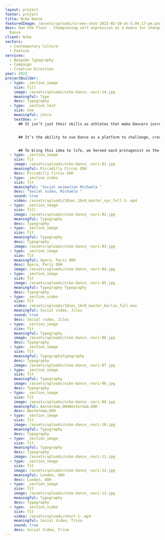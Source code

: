 ```yaml
---
layout: project
footer: project
title: Nike Dance
featuredImage: /assets/uploads/screen-shot-2022-02-10-at-5.04.17-pm.png
desc: Own the Floor - Championing self expression as a means for change for Nike
  Dance
client: Nike
sectors:
  - Contemporary Culture
  - Fashion
services:
  - Bespoke Typography
  - Campaign
  - Creative Direction
year: 2022
projectBuilder:
  - type: _section_image
    size: fill
    image: /assets/uploads/nike-dance_-nari-14.jpg
    meaningful: Type
    desc: Typography
  - type: _section_text
    size: one
    meaningful: intro
    textOne: >-
      ## It isn’t just their skills as athletes that make Dancers incredible.


      ## It’s the ability to use Dance as a platform to challenge, create and expand culture and the communities around them. The overarching concept for the campaign was to champion dance and self expression as a means to stand for what you believe in. The sentiment being a call to action to harness the power behind standing strong, taking up space and owning the floor.


      ## To bring this idea to life, we heroed each protagonist on the floor they ‘own’ - showing them in the dance context they represent.
  - type: _section_image
    size: fit
    image: /assets/uploads/nike-dance_-nari-01.jpg
    meaningful: Piccadilly Circus OOH
    desc: Piccadilly Circus OOH
  - type: _section_video
    size: fit
    meaningful: "Social animation Michaela "
    desc: "Social video, Michaela "
    sound: true
    video: /assets/uploads/10sec_16x9_master_nyc_full-1-.mp4
  - type: _section_image
    size: fill
    image: /assets/uploads/nike-dance_-nari-02.jpg
    meaningful: Typography
    desc: Typography
  - type: _section_image
    size: fit
    meaningful: Typography
    desc: Typography
    image: /assets/uploads/nike-dance_-nari-03.jpg
  - type: _section_image
    size: fit
    meaningful: Opera, Paris OOH
    desc: Opera, Paris OOH
    image: /assets/uploads/nike-dance_-nari-04.jpg
  - type: _section_image
    size: fit
    image: /assets/uploads/nike-dance_-nari-05.jpg
    meaningful: Typography Typography
    desc: Typography
  - type: _section_video
    size: fit
    video: /assets/uploads/10sec_16x9_master_berlin_full.mov
    meaningful: Social video, Jilou
    sound: true
    desc: Social video, Jilou
  - type: _section_image
    size: fit
    meaningful: Typography
    image: /assets/uploads/nike-dance_-nari-06.jpg
    desc: Typography
  - type: _section_image
    size: fit
    meaningful: TypographyTypography
    desc: Typography
    image: /assets/uploads/nike-dance_-nari-07.jpg
  - type: _section_image
    size: fit
    meaningful: Typography
    image: /assets/uploads/nike-dance_-nari-08.jpg
    desc: Typography
  - type: _section_image
    size: fit
    image: /assets/uploads/nike-dance_-nari-09.jpg
    meaningful: Amsterdam,OOHAmsterdam,OOH
    desc: Amsterdam,OOH
  - type: _section_image
    size: fit
    image: /assets/uploads/nike-dance_-nari-10.jpg
    meaningful: Typography
    desc: Typography
  - type: _section_image
    size: fit
    meaningful: Typography
    desc: Typography
    image: /assets/uploads/nike-dance_-nari-11.jpg
  - type: _section_image
    size: fit
    image: /assets/uploads/nike-dance_-nari-12.jpg
    meaningful: London, OOH
    desc: London, OOH
  - type: _section_image
    size: fit
    image: /assets/uploads/nike-dance_-nari-13.jpg
    meaningful: Typography
    desc: Typography
  - type: _section_video
    size: fit
    video: /assets/uploads/short-1-.mp4
    meaningful: Social Video, Trina
    sound: true
    desc: Social Video, Trina
---
```

